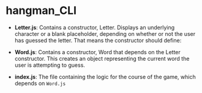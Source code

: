 # hangman_CLI

* **Letter.js**: Contains a constructor, Letter. Displays an underlying character or a blank placeholder, depending on whether or not the user has guessed the letter. That means the constructor should define:

* **Word.js**: Contains a constructor, Word that depends on the Letter constructor. This creates an object representing the current word the user is attempting to guess.

* **index.js**: The file containing the logic for the course of the game, which depends on `Word.js` 
